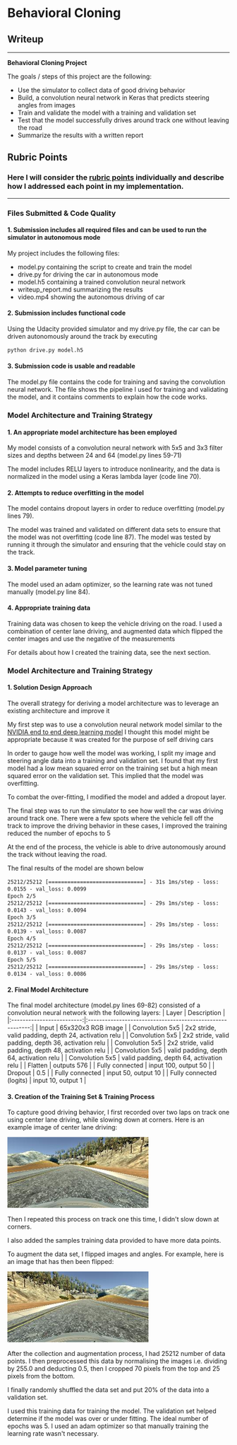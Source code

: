 # **Behavioral Cloning** 

## Writeup

---

**Behavioral Cloning Project**

The goals / steps of this project are the following:
* Use the simulator to collect data of good driving behavior
* Build, a convolution neural network in Keras that predicts steering angles from images
* Train and validate the model with a training and validation set
* Test that the model successfully drives around track one without leaving the road
* Summarize the results with a written report


[//]: # (Image References)

[image1]: ./images/center_image1.jpg "Center Image"
[image2]: ./images/center_image2.jpg "Flipped Image"

## Rubric Points
### Here I will consider the [rubric points](https://review.udacity.com/#!/rubrics/432/view) individually and describe how I addressed each point in my implementation.  

---
### Files Submitted & Code Quality

#### 1. Submission includes all required files and can be used to run the simulator in autonomous mode

My project includes the following files:
* model.py containing the script to create and train the model
* drive.py for driving the car in autonomous mode
* model.h5 containing a trained convolution neural network 
* writeup_report.md summarizing the results
* video.mp4 showing the autonomous driving of car

#### 2. Submission includes functional code
Using the Udacity provided simulator and my drive.py file, the car can be driven autonomously around the track by executing 
```sh
python drive.py model.h5
```

#### 3. Submission code is usable and readable

The model.py file contains the code for training and saving the convolution neural network. The file shows the pipeline I used for training and validating the model, and it contains comments to explain how the code works.

### Model Architecture and Training Strategy

#### 1. An appropriate model architecture has been employed

My model consists of a convolution neural network with 5x5 and 3x3 filter sizes and depths between 24 and 64 (model.py lines 59-71) 

The model includes RELU layers to introduce nonlinearity, and the data is normalized in the model using a Keras lambda layer (code line 70). 

#### 2. Attempts to reduce overfitting in the model

The model contains dropout layers in order to reduce overfitting (model.py lines 79). 

The model was trained and validated on different data sets to ensure that the model was not overfitting (code line 87). The model was tested by running it through the simulator and ensuring that the vehicle could stay on the track.

#### 3. Model parameter tuning

The model used an adam optimizer, so the learning rate was not tuned manually (model.py line 84).

#### 4. Appropriate training data

Training data was chosen to keep the vehicle driving on the road. I used a combination of center lane driving, and augmented data which flipped the center images and use the negative of the measurements 

For details about how I created the training data, see the next section. 

### Model Architecture and Training Strategy

#### 1. Solution Design Approach

The overall strategy for deriving a model architecture was to leverage an existing architecture and improve it

My first step was to use a convolution neural network model similar to the [NVIDIA end to end deep learning model](https://devblogs.nvidia.com/deep-learning-self-driving-cars/) I thought this model might be appropriate because it was created for the purpose of self driving cars

In order to gauge how well the model was working, I split my image and steering angle data into a training and validation set. I found that my first model had a low mean squared error on the training set but a high mean squared error on the validation set. This implied that the model was overfitting. 

To combat the over-fitting, I modified the model and added a dropout layer.

The final step was to run the simulator to see how well the car was driving around track one. There were a few spots where the vehicle fell off the track to improve the driving behavior in these cases, I improved the training reduced the number of epochs to 5

At the end of the process, the vehicle is able to drive autonomously around the track without leaving the road.

The final results of the model are shown below

```
25212/25212 [==============================] - 31s 1ms/step - loss: 0.0155 - val_loss: 0.0099
Epoch 2/5
25212/25212 [==============================] - 29s 1ms/step - loss: 0.0143 - val_loss: 0.0094
Epoch 3/5
25212/25212 [==============================] - 29s 1ms/step - loss: 0.0139 - val_loss: 0.0087
Epoch 4/5
25212/25212 [==============================] - 29s 1ms/step - loss: 0.0137 - val_loss: 0.0087
Epoch 5/5
25212/25212 [==============================] - 29s 1ms/step - loss: 0.0134 - val_loss: 0.0086
```

#### 2. Final Model Architecture

The final model architecture (model.py lines 69-82) consisted of a convolution neural network with the following layers:
| Layer         		    |     Description	        				                | 
|:-------------------------:|:---------------------------------------------------------:| 
| Input         		    | 65x320x3 RGB image   					                    | 
| Convolution 5x5     	    | 2x2 stride, valid padding, depth 24, activation relu      |
| Convolution 5x5     	    | 2x2 stride, valid padding, depth 36, activation relu      |
| Convolution 5x5     	    | 2x2 stride, valid padding, depth 48, activation relu      |
| Convolution 5x5     	    | valid padding, depth 64, activation relu                  |
| Convolution 5x5     	    | valid padding, depth 64, activation relu                  |
| Flatten	      	        | outputs 576 				                                |
| Fully connected		    | input 100, output 50        					            |
| Dropout       		    | 0.5                       					            |
| Fully connected		    | input 50, output 10        					            |
| Fully connected (logits)	| input 10, output 1        				                |

#### 3. Creation of the Training Set & Training Process

To capture good driving behavior, I first recorded over two laps on track one using center lane driving, while slowing down at corners. Here is an example image of center lane driving:

![alt text][image1]

Then I repeated this process on track one this time, I didn't slow down at corners.

I also added the samples training data provided to have more data points.

To augment the data set, I flipped images and angles. For example, here is an image that has then been flipped:

![alt text][image2]

After the collection and augmentation process, I had 25212 number of data points. I then preprocessed this data by normalising the images i.e. dividing by 255.0 and deducting 0.5, then I cropped 70 pixels from the top and 25 pixels from the bottom.

I finally randomly shuffled the data set and put 20% of the data into a validation set. 

I used this training data for training the model. The validation set helped determine if the model was over or under fitting. The ideal number of epochs was 5. I used an adam optimizer so that manually training the learning rate wasn't necessary.
